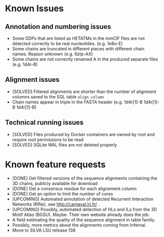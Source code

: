 # Known Issues

## Annotation and numbering issues
* Some GDPs that are listed as HETATMs in the mmCIF files are not detected correctly to be real nucleotides. (e.g. 1e8o-E)
* Some chains are truncated in different pieces with different chain names. Reason unknown (e.g. 6ztp-AX)
* Some chains are not correctly renamed A in the produced separate files (e.g. 1d4r-B)

## Alignment issues
* [SOLVED] Filtered alignments are shorter than the number of alignment columns saved to the SQL table `align_column`
* Chain names appear in triple in the FASTA header (e.g. 1d4r[1]-B 1d4r[1]-B 1d4r[1]-B)

## Technical running issues
* [SOLVED] Files produced by Docker containers are owned by root and require root permissions to be read 
* [SOLVED] SQLite WAL files are not deleted properly

# Known feature requests
* [DONE] Get filtered versions of the sequence alignments containing the 3D chains, publicly available for download
* [DONE] Get a consensus residue for each alignement column
* [DONE] Get an option to limit the number of cores 
* [UPCOMING] Automated annotation of detected Recurrent Interaction Networks (RINs), see http://carnaval.lri.fr/ .
* [UPCOMING] Possibly, automated detection of HLs and ILs from the 3D Motif Atlas (BGSU). Maybe. Their own website already does the job.
* A field estimating the quality of the sequence alignment in table family.
* Possibly, more metrics about the alignments coming from Infernal.
* Move to SILVA LSU release 138